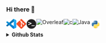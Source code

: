 ### Hi there 👋

<!--
**Sergimayol/Sergimayol** is a ✨ _special_ ✨ repository because its `README.md` (this file) appears on your GitHub profile.

Here are some ideas to get you started:

- 🔭 I’m currently working on ...
- 🌱 I’m currently learning ...
- 👯 I’m looking to collaborate on ...
- 🤔 I’m looking for help with ...
- 💬 Ask me about ...
- 📫 How to reach me: ...
- 😄 Pronouns: ...
- ⚡ Fun fact: ...
-->
<img align="left" alt="Visual Studio Code" width="27px" src="https://raw.githubusercontent.com/github/explore/80688e429a7d4ef2fca1e82350fe8e3517d3494d/topics/visual-studio-code/visual-studio-code.png" />
<img align="left" height="27" src="https://raw.githubusercontent.com/devicons/devicon/master/icons/git/git-original.svg" alt="git">
<img align="left" height="27" src="https://raw.githubusercontent.com/github/explore/80688e429a7d4ef2fca1e82350fe8e3517d3494d/topics/terminal/terminal.png" alt="terminal">
<img align="left" height="27" src="https://pbs.twimg.com/profile_images/551035690234834945/JhdUiOPP.png" alt="Overleaf">
<img align="left" height="27" src="https://external-content.duckduckgo.com/iu/?u=https%3A%2F%2Fimages.vexels.com%2Fmedia%2Fusers%2F3%2F166179%2Fisolated%2Fpreview%2Fb83d6b47a9502dfaf535087627a8bf96-c-programming-language-icon-by-vexels.png&f=1&nofb=1" alt="c">
<img align="left" height="30" src="https://external-content.duckduckgo.com/iu/?u=https%3A%2F%2Fcdn2.iconfinder.com%2Fdata%2Ficons%2Fdesigner-skills%2F128%2Fcode-programming-java-software-develop-command-language-512.png&f=1&nofb=1" alt="Java">
<img align="left" height="30" src="https://raw.githubusercontent.com/github/explore/80688e429a7d4ef2fca1e82350fe8e3517d3494d/topics/python/python.png" alt="python">
<br />
<br />

<details>	
  <summary><b>Github Stats</b></summary>

  <br />
  <img height="180em" src="https://github-readme-stats.vercel.app/api?username=Sergimayol&show_icons=true&theme=vue-dark&hide_border=true&&count_private=true&include_all_commits=true" />
  <img height="180em" src="https://github-readme-stats.vercel.app/api/top-langs/?username=Sergimayol&exclude_repo=KNN-Image-Classification&show_icons=true&hide_border=true&layout=compact&langs_count=10&theme=vue-dark&hide=html"/>
</details>

<!--
[![Sergimayol's GitHub stats](https://github-readme-stats.vercel.app/api?username=Sergimayol)](https://github.com/anuraghazra/github-readme-stats)
![Sergimayol's GitHub stats](https://github-readme-stats.vercel.app/api?username=Sergimayol&count_private=true)
![Sergimayol's GitHub stats](https://github-readme-stats.vercel.app/api?username=Sergimayol&show_icons=true)
![Sergimayol's GitHub stats](https://github-readme-stats.vercel.app/api?username=Sergimayol&show_icons=true&theme=radical)
-->
<!--
[![Top Langs](https://github-readme-stats.vercel.app/api/top-langs/?username=Sergimayol)](https://github.com/Sergimayol/github-readme-stats)
[![Top Langs](https://github-readme-stats.vercel.app/api/top-langs/?username=Sergimayol&exclude_repo=github-readme-stats,Sergimayol.github.io)](https://github.com/Sergimayol/github-readme-stats)
[![Top Langs](https://github-readme-stats.vercel.app/api/top-langs/?username=Sergimayol&hide=html)](https://github.com/Sergimayol/github-readme-stats)
[![Top Langs](https://github-readme-stats.vercel.app/api/top-langs/?username=Sergimayol&langs_count=8)](https://github.com/Sergimayol/github-readme-stats)
[![Top Langs](https://github-readme-stats.vercel.app/api/top-langs/?username=Sergimayol&layout=compact&hide=html&theme=vue-dark)](https://github.com/Sergimayol/github-readme-stats)
-->
